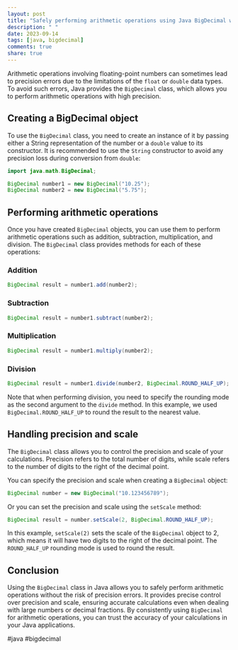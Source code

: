 ```yaml
---
layout: post
title: "Safely performing arithmetic operations using Java BigDecimal wrapper class"
description: " "
date: 2023-09-14
tags: [java, bigdecimal]
comments: true
share: true
---
```


Arithmetic operations involving floating-point numbers can sometimes lead to precision errors due to the limitations of the `float` or `double` data types. To avoid such errors, Java provides the `BigDecimal` class, which allows you to perform arithmetic operations with high precision.

## Creating a BigDecimal object

To use the `BigDecimal` class, you need to create an instance of it by passing either a String representation of the number or a `double` value to its constructor. It is recommended to use the `String` constructor to avoid any precision loss during conversion from `double`:

```java
import java.math.BigDecimal;

BigDecimal number1 = new BigDecimal("10.25");
BigDecimal number2 = new BigDecimal("5.75");
```

## Performing arithmetic operations

Once you have created `BigDecimal` objects, you can use them to perform arithmetic operations such as addition, subtraction, multiplication, and division. The `BigDecimal` class provides methods for each of these operations:

### Addition

```java
BigDecimal result = number1.add(number2);
```

### Subtraction

```java
BigDecimal result = number1.subtract(number2);
```

### Multiplication

```java
BigDecimal result = number1.multiply(number2);
```

### Division

```java
BigDecimal result = number1.divide(number2, BigDecimal.ROUND_HALF_UP);
```

Note that when performing division, you need to specify the rounding mode as the second argument to the `divide` method. In this example, we used `BigDecimal.ROUND_HALF_UP` to round the result to the nearest value.

## Handling precision and scale

The `BigDecimal` class allows you to control the precision and scale of your calculations. Precision refers to the total number of digits, while scale refers to the number of digits to the right of the decimal point.

You can specify the precision and scale when creating a `BigDecimal` object:

```java
BigDecimal number = new BigDecimal("10.123456789");
```

Or you can set the precision and scale using the `setScale` method:

```java
BigDecimal result = number.setScale(2, BigDecimal.ROUND_HALF_UP);
```

In this example, `setScale(2)` sets the scale of the `BigDecimal` object to 2, which means it will have two digits to the right of the decimal point. The `ROUND_HALF_UP` rounding mode is used to round the result.

## Conclusion

Using the `BigDecimal` class in Java allows you to safely perform arithmetic operations without the risk of precision errors. It provides precise control over precision and scale, ensuring accurate calculations even when dealing with large numbers or decimal fractions. By consistently using `BigDecimal` for arithmetic operations, you can trust the accuracy of your calculations in your Java applications.

#java #bigdecimal